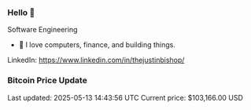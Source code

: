 ### Hello 🤙  

Software Engineering

- 🔭 I love computers, finance, and building things.
  
LinkedIn: https://www.linkedin.com/in/thejustinbishop/  












































### Bitcoin Price Update
Last updated: 2025-05-13 14:43:56 UTC
Current price: $103,166.00 USD
